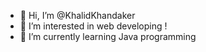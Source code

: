 - 👋 Hi, I’m @KhalidKhandaker
- 👀 I’m interested in web developing !
- 🌱 I’m currently learning Java programming

<!---
KhalidKhandaker/KhalidKhandaker is a ✨ special ✨ repository because its `README.md` (this file) appears on your GitHub profile.
You can click the Preview link to take a look at your changes.
--->
